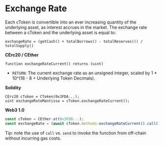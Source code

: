 # Exchange Rate

Each cToken is convertible into an ever increasing quantity of the underlying asset, as interest accrues in the market. The exchange rate between a cToken and the underlying asset is equal to:

```solidity
exchangeRate = (getCash() + totalBorrows() - totalReserves()) / totalSupply()
```

**CErc20 / CEther**

```solidity
function exchangeRateCurrent() returns (uint)
```

* `RETURN`: The current exchange rate as an unsigned integer, scaled by 1 \* 10^(18 - 8 + Underlying Token Decimals).

**Solidity**

```solidity
CErc20 cToken = CToken(0x3FDA...);
uint exchangeRateMantissa = cToken.exchangeRateCurrent();
```

**Web3 1.0**

```js
const cToken = CEther.at(0x3FDB...);
const exchangeRate = (await cToken.methods.exchangeRateCurrent().call()) / 1e18;
```

Tip: note the use of `call` vs. `send` to invoke the function from off-chain without incurring gas costs.

